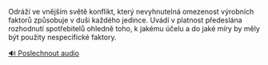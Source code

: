 
Odráží ve vnějším světě konflikt, který nevyhnutelná omezenost výrobních faktorů způsobuje v duši každého jedince. Uvádí v platnost předeslána rozhodnutí spotřebitelů ohledně toho, k jakému účelu a do jaké míry by měly být použity nespecifické faktory.

[🔊 Poslechnout audio](/data/7-paragraphs/audio/chapter_62/para_010-Odr-ve-vnjm-svt-konflikt-kter-nevyhnutel.mp3)
